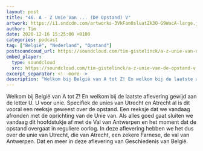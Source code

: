 ```yaml
---
layout: post
title: "46. A - Z Unie Van ... (De Opstand) V"
artwork: https://i1.sndcdn.com/artworks-3VkFanOsluatZk3O-G9WacA-large.jpg
author: Tim
date: 2020-12-16 15:25:00 +0100
categories: podcast
tag: ["België", "Nederland", "Opstand"]
postsoundcoud_url: https://soundcloud.com/tim-gistelinck/a-z-unie-van-de-opstand-v
embed_player:
  type: soundcloud
  src: https://soundcloud.com/tim-gistelinck/a-z-unie-van-de-opstand-v
excerpt_separator: <!--more-->
description: "Welkom bij België van A tot Z! En welkom bij de laatste aflevering gewijd aan de letter U."
---
```

Welkom bij België van A tot Z! En welkom bij de laatste aflevering gewijd aan de letter U. U voor unie. Specifiek de unies van Utrecht en Atrecht al is dit vooral een reeksje geweest over de opstand. Een reeksje dat we vandaag afronden met de oprichting van de Unie van. Als alles goed gaat sluiten we vandaag dit hoofdstukje af met de Val van Antwerpen en het moment dat de opstand overgaat in reguliere oorlog. In deze aflevering hebben we het dus over de unie van Utrecht, die van Atrecht, een zekere Farnese, de val van Antwerpen. Dat en meer in deze aflevering van Geschiedenis van België.